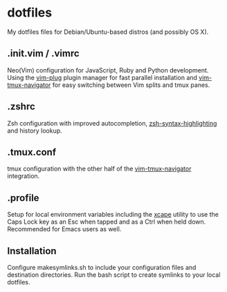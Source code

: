 # dotfiles
My dotfiles files for Debian/Ubuntu-based distros (and possibly OS X).

## .init.vim / .vimrc
Neo(Vim) configuration for JavaScript, Ruby and Python development. Using the [vim-plug](https://github.com/junegunn/vim-plug) plugin manager for fast parallel installation and [vim-tmux-navigator](https://github.com/christoomey/vim-tmux-navigator) for easy switching between Vim splits and tmux panes.

## .zshrc
Zsh configuration with improved autocompletion, [zsh-syntax-highlighting](https://github.com/zsh-users/zsh-syntax-highlighting) and history lookup.

## .tmux.conf
tmux configuration with the other half of the [vim-tmux-navigator](https://github.com/christoomey/vim-tmux-navigator) integration.

## .profile
Setup for local environment variables including the [xcape](https://github.com/alols/xcape) utility to use the Caps Lock key as an Esc when tapped and as a Ctrl when held down. Recommended for Emacs users as well.

## Installation
Configure makesymlinks.sh to include your configuration files and destination directories. Run the bash script to create symlinks to your local dotfiles.
